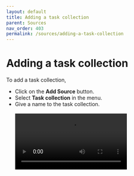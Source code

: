 ```yaml
---
layout: default
title: Adding a task collection
parent: Sources
nav_order: 403
permalink: /sources/adding-a-task-collection
---
```


# Adding a task collection

To add a task collection,

- Click on the **Add Source** button.
- Select **Task collection** in the menu.
- Give a name to the task collection.<br/><br/>
  <video autoplay loop controls>
    <source src="/img/v1.0-MP4-Adding-a-Task-Collection.mp4" type="video/mp4">
  </video>


